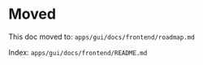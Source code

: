 # Moved

This doc moved to: `apps/gui/docs/frontend/roadmap.md`

Index: `apps/gui/docs/frontend/README.md`
